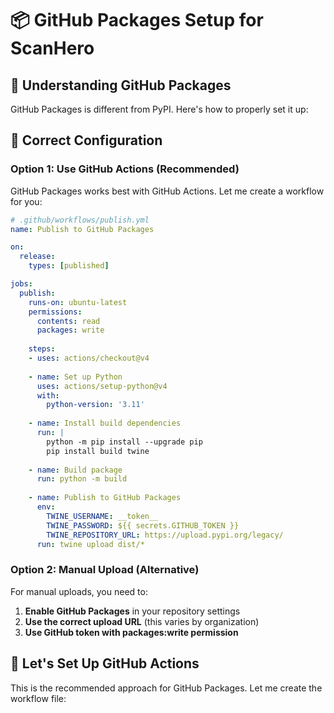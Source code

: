 # 📦 GitHub Packages Setup for ScanHero

## 🎯 Understanding GitHub Packages

GitHub Packages is different from PyPI. Here's how to properly set it up:

## 🔧 Correct Configuration

### Option 1: Use GitHub Actions (Recommended)

GitHub Packages works best with GitHub Actions. Let me create a workflow for you:

```yaml
# .github/workflows/publish.yml
name: Publish to GitHub Packages

on:
  release:
    types: [published]

jobs:
  publish:
    runs-on: ubuntu-latest
    permissions:
      contents: read
      packages: write
    
    steps:
    - uses: actions/checkout@v4
    
    - name: Set up Python
      uses: actions/setup-python@v4
      with:
        python-version: '3.11'
    
    - name: Install build dependencies
      run: |
        python -m pip install --upgrade pip
        pip install build twine
    
    - name: Build package
      run: python -m build
    
    - name: Publish to GitHub Packages
      env:
        TWINE_USERNAME: __token__
        TWINE_PASSWORD: ${{ secrets.GITHUB_TOKEN }}
        TWINE_REPOSITORY_URL: https://upload.pypi.org/legacy/
      run: twine upload dist/*
```

### Option 2: Manual Upload (Alternative)

For manual uploads, you need to:

1. **Enable GitHub Packages** in your repository settings
2. **Use the correct upload URL** (this varies by organization)
3. **Use GitHub token with packages:write permission**

## 🚀 Let's Set Up GitHub Actions

This is the recommended approach for GitHub Packages. Let me create the workflow file:
